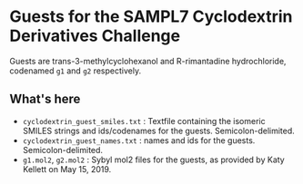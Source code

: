 # Guests for the SAMPL7 Cyclodextrin Derivatives Challenge

Guests are trans-3-methylcyclohexanol and R-rimantadine hydrochloride, codenamed `g1` and `g2` respectively.


## What's here

- `cyclodextrin_guest_smiles.txt` : Textfile containing the isomeric SMILES strings and ids/codenames for the guests. Semicolon-delimited.
- `cyclodextrin_guest_names.txt` : names and ids for the guests. Semicolon-delimited.
- `g1.mol2`, `g2.mol2` : Sybyl mol2 files for the guests, as provided by Katy Kellett on May 15, 2019.
